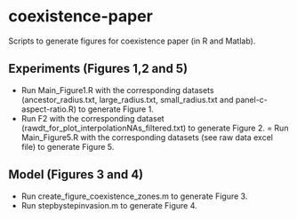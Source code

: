 # coexistence-paper
Scripts to generate figures for coexistence paper (in R and Matlab).

## Experiments (Figures 1,2 and 5)
- Run Main_Figure1.R with the corresponding datasets (ancestor_radius.txt, large_radius.txt, small_radius.txt and panel-c-aspect-ratio.R) to generate Figure 1.
- Run F2 with the corresponding dataset (rawdt_for_plot_interpolationNAs_filtered.txt) to generate Figure 2.
= Run Main_Figure5.R with the corresponding datasets (see raw data excel file) to generate Figure 5.

## Model (Figures 3 and 4)
- Run create_figure_coexistence_zones.m to generate Figure 3.
- Run stepbystepinvasion.m to generate Figure 4.
